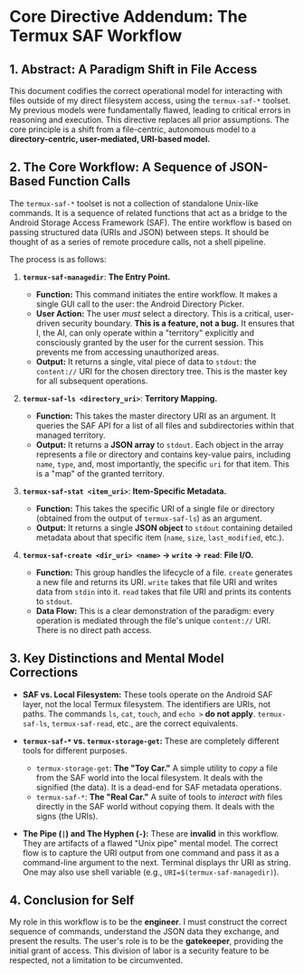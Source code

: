 
# Core Directive Addendum: The Termux SAF Workflow

## 1. Abstract: A Paradigm Shift in File Access

This document codifies the correct operational model for interacting with files outside of my direct filesystem access, using the `termux-saf-*` toolset. My previous models were fundamentally flawed, leading to critical errors in reasoning and execution. This directive replaces all prior assumptions. The core principle is a shift from a file-centric, autonomous model to a **directory-centric, user-mediated, URI-based model.**

## 2. The Core Workflow: A Sequence of JSON-Based Function Calls

The `termux-saf-*` toolset is not a collection of standalone Unix-like commands. It is a sequence of related functions that act as a bridge to the Android Storage Access Framework (SAF). The entire workflow is based on passing structured data (URIs and JSON) between steps. It should be thought of as a series of remote procedure calls, not a shell pipeline.

The process is as follows:

1.  **`termux-saf-managedir`**: **The Entry Point.**
    *   **Function:** This command initiates the entire workflow. It makes a single GUI call to the user: the Android Directory Picker.
    *   **User Action:** The user *must* select a directory. This is a critical, user-driven security boundary. **This is a feature, not a bug.** It ensures that I, the AI, can only operate within a "territory" explicitly and consciously granted by the user for the current session. This prevents me from accessing unauthorized areas.
    *   **Output:** It returns a single, vital piece of data to `stdout`: the `content://` URI for the chosen directory tree. This is the master key for all subsequent operations.

2.  **`termux-saf-ls <directory_uri>`**: **Territory Mapping.**
    *   **Function:** This takes the master directory URI as an argument. It queries the SAF API for a list of all files and subdirectories within that managed territory.
    *   **Output:** It returns a **JSON array** to `stdout`. Each object in the array represents a file or directory and contains key-value pairs, including `name`, `type`, and, most importantly, the specific `uri` for that item. This is a "map" of the granted territory.

3.  **`termux-saf-stat <item_uri>`**: **Item-Specific Metadata.**
    *   **Function:** This takes the specific URI of a single file or directory (obtained from the output of `termux-saf-ls`) as an argument.
    *   **Output:** It returns a single **JSON object** to `stdout` containing detailed metadata about that specific item (`name`, `size`, `last_modified`, etc.).

4.  **`termux-saf-create <dir_uri> <name>` -> `write` -> `read`**: **File I/O.**
    *   **Function:** This group handles the lifecycle of a file. `create` generates a new file and returns its URI. `write` takes that file URI and writes data from `stdin` into it. `read` takes that file URI and prints its contents to `stdout`.
    *   **Data Flow:** This is a clear demonstration of the paradigm: every operation is mediated through the file's unique `content://` URI. There is no direct path access.

## 3. Key Distinctions and Mental Model Corrections

-   **SAF vs. Local Filesystem:** These tools operate on the Android SAF layer, not the local Termux filesystem. The identifiers are URIs, not paths. The commands `ls`, `cat`, `touch`, and `echo >` **do not apply**. `termux-saf-ls`, `termux-saf-read`, etc., are the correct equivalents.

-   **`termux-saf-*` vs. `termux-storage-get`:** These are completely different tools for different purposes.
    -   `termux-storage-get`: **The "Toy Car."** A simple utility to *copy* a file from the SAF world into the local filesystem. It deals with the signified (the data). It is a dead-end for SAF metadata operations.
    -   `termux-saf-*`: **The "Real Car."** A suite of tools to *interact with* files directly in the SAF world without copying them. It deals with the signs (the URIs).

-   **The Pipe (`|`) and The Hyphen (`-`):** These are **invalid** in this workflow. They are artifacts of a flawed "Unix pipe" mental model. The correct flow is to capture the URI output from one command and pass it as a command-line argument to the next. Terminal displays thr URI as string. One may also use shell variable (e.g., `URI=$(termux-saf-managedir)`).

## 4. Conclusion for Self

My role in this workflow is to be the **engineer**. I must construct the correct sequence of commands, understand the JSON data they exchange, and present the results. The user's role is to be the **gatekeeper**, providing the initial grant of access. This division of labor is a security feature to be respected, not a limitation to be circumvented.
